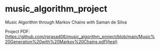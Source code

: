# music_algorithm_project
Music Algorithm through Markov Chains with Saman de Silva

Project PDF: [https://github.com/rprasad06/music_algorithm_project/blob/main/Music%20Generation%20with%20Markov%20Chains.pdf](test)
